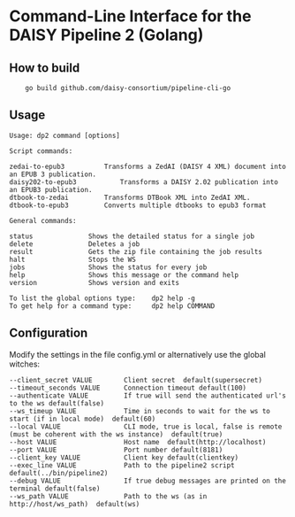 Command-Line Interface for the DAISY Pipeline 2 (Golang)
=======================================================


How to build
------------

        go build github.com/daisy-consortium/pipeline-cli-go	

Usage
-----

	Usage: dp2 command [options]
	
	Script commands:
	
	zedai-to-epub3			Transforms a ZedAI (DAISY 4 XML) document into an EPUB 3 publication.
	daisy202-to-epub3			Transforms a DAISY 2.02 publication into an EPUB3 publication.
	dtbook-to-zedai			Transforms DTBook XML into ZedAI XML.
	dtbook-to-epub3			Converts multiple dtbooks to epub3 format
	
	General commands:
	
	status				Shows the detailed status for a single job
	delete				Deletes a job
	result				Gets the zip file containing the job results
	halt				Stops the WS
	jobs				Shows the status for every job
	help				Shows this message or the command help 
	version				Shows version and exits
	
	To list the global options type:  	dp2 help -g
	To get help for a command type:  	dp2 help COMMAND

Configuration
-------------

Modify the settings in the file config.yml or alternatively use the global witches:

	--client_secret VALUE        Client secret  default(supersecret)
	--timeout_seconds VALUE      Connection timeout default(100)
	--authenticate VALUE         If true will send the authenticated url's to the ws default(false)
	--ws_timeup VALUE            Time in seconds to wait for the ws to start (if in local mode)  default(60)
	--local VALUE                CLI mode, true is local, false is remote (must be coherent with the ws instance)  default(true)
	--host VALUE                 Host name  default(http://localhost)
	--port VALUE                 Port number default(8181)
	--client_key VALUE           Client key default(clientkey)
	--exec_line VALUE            Path to the pipeline2 script  default(../bin/pipeline2)
	--debug VALUE                If true debug messages are printed on the terminal default(false)
	--ws_path VALUE              Path to the ws (as in http://host/ws_path)  default(ws)
